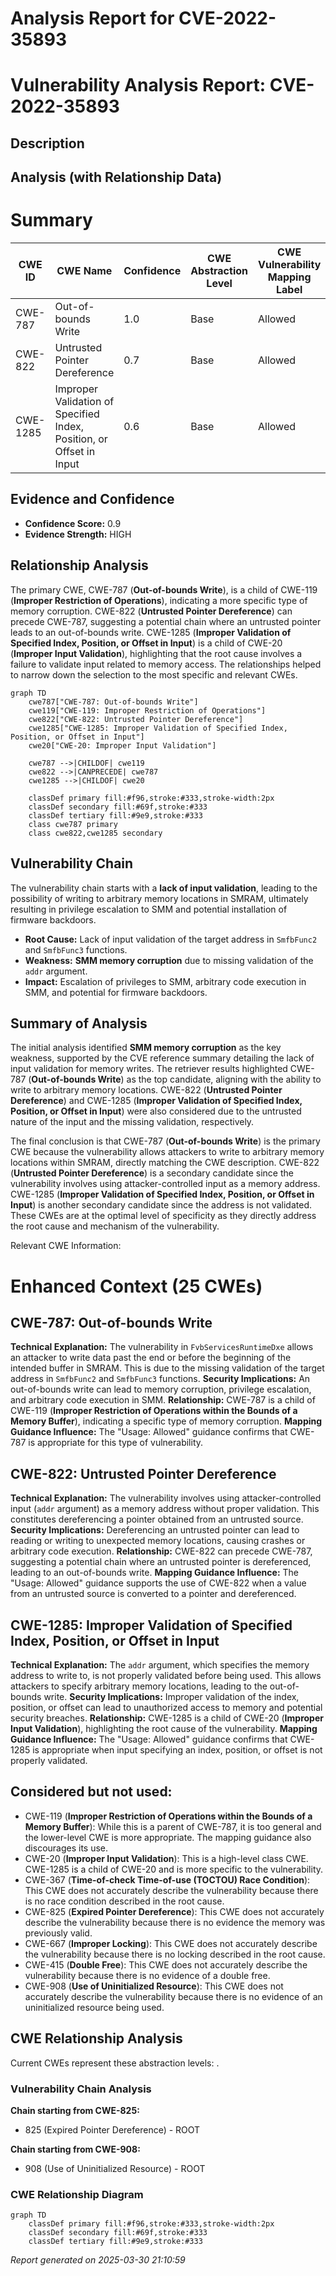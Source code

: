 # Analysis Report for CVE-2022-35893

# Vulnerability Analysis Report: CVE-2022-35893

## Description



## Analysis (with Relationship Data)

# Summary
| CWE ID | CWE Name | Confidence | CWE Abstraction Level | CWE Vulnerability Mapping Label | CWE-Vulnerability Mapping Notes |
|---|---|---|---|---|---|
| CWE-787 | Out-of-bounds Write | 1.0 | Base | Allowed | Primary CWE |
| CWE-822 | Untrusted Pointer Dereference | 0.7 | Base | Allowed | Secondary Candidate |
| CWE-1285 | Improper Validation of Specified Index, Position, or Offset in Input | 0.6 | Base | Allowed | Secondary Candidate |

## Evidence and Confidence

*   **Confidence Score:** 0.9
*   **Evidence Strength:** HIGH

## Relationship Analysis
The primary CWE, CWE-787 (**Out-of-bounds Write**), is a child of CWE-119 (**Improper Restriction of Operations**), indicating a more specific type of memory corruption. CWE-822 (**Untrusted Pointer Dereference**) can precede CWE-787, suggesting a potential chain where an untrusted pointer leads to an out-of-bounds write. CWE-1285 (**Improper Validation of Specified Index, Position, or Offset in Input**) is a child of CWE-20 (**Improper Input Validation**), highlighting that the root cause involves a failure to validate input related to memory access. The relationships helped to narrow down the selection to the most specific and relevant CWEs.

```mermaid
graph TD
    cwe787["CWE-787: Out-of-bounds Write"]
    cwe119["CWE-119: Improper Restriction of Operations"]
    cwe822["CWE-822: Untrusted Pointer Dereference"]
    cwe1285["CWE-1285: Improper Validation of Specified Index, Position, or Offset in Input"]
    cwe20["CWE-20: Improper Input Validation"]
    
    cwe787 -->|CHILDOF| cwe119
    cwe822 -->|CANPRECEDE| cwe787
    cwe1285 -->|CHILDOF| cwe20
    
    classDef primary fill:#f96,stroke:#333,stroke-width:2px
    classDef secondary fill:#69f,stroke:#333
    classDef tertiary fill:#9e9,stroke:#333
    class cwe787 primary
    class cwe822,cwe1285 secondary
```

## Vulnerability Chain
The vulnerability chain starts with a **lack of input validation**, leading to the possibility of writing to arbitrary memory locations in SMRAM, ultimately resulting in privilege escalation to SMM and potential installation of firmware backdoors.
  - **Root Cause:** Lack of input validation of the target address in `SmfbFunc2` and `SmfbFunc3` functions.
  - **Weakness:** **SMM memory corruption** due to missing validation of the `addr` argument.
  - **Impact:** Escalation of privileges to SMM, arbitrary code execution in SMM, and potential for firmware backdoors.

## Summary of Analysis
The initial analysis identified **SMM memory corruption** as the key weakness, supported by the CVE reference summary detailing the lack of input validation for memory writes. The retriever results highlighted CWE-787 (**Out-of-bounds Write**) as the top candidate, aligning with the ability to write to arbitrary memory locations. CWE-822 (**Untrusted Pointer Dereference**) and CWE-1285 (**Improper Validation of Specified Index, Position, or Offset in Input**) were also considered due to the untrusted nature of the input and the missing validation, respectively.

The final conclusion is that CWE-787 (**Out-of-bounds Write**) is the primary CWE because the vulnerability allows attackers to write to arbitrary memory locations within SMRAM, directly matching the CWE description. CWE-822 (**Untrusted Pointer Dereference**) is a secondary candidate since the vulnerability involves using attacker-controlled input as a memory address. CWE-1285 (**Improper Validation of Specified Index, Position, or Offset in Input**) is another secondary candidate since the address is not validated. These CWEs are at the optimal level of specificity as they directly address the root cause and mechanism of the vulnerability.

Relevant CWE Information:

# Enhanced Context (25 CWEs)

## CWE-787: Out-of-bounds Write
**Technical Explanation:** The vulnerability in `FvbServicesRuntimeDxe` allows an attacker to write data past the end or before the beginning of the intended buffer in SMRAM. This is due to the missing validation of the target address in `SmfbFunc2` and `SmfbFunc3` functions.
**Security Implications:** An out-of-bounds write can lead to memory corruption, privilege escalation, and arbitrary code execution in SMM.
**Relationship:** CWE-787 is a child of CWE-119 (**Improper Restriction of Operations within the Bounds of a Memory Buffer**), indicating a specific type of memory corruption.
**Mapping Guidance Influence:** The "Usage: Allowed" guidance confirms that CWE-787 is appropriate for this type of vulnerability.

## CWE-822: Untrusted Pointer Dereference
**Technical Explanation:** The vulnerability involves using attacker-controlled input (`addr` argument) as a memory address without proper validation. This constitutes dereferencing a pointer obtained from an untrusted source.
**Security Implications:** Dereferencing an untrusted pointer can lead to reading or writing to unexpected memory locations, causing crashes or arbitrary code execution.
**Relationship:** CWE-822 can precede CWE-787, suggesting a potential chain where an untrusted pointer is dereferenced, leading to an out-of-bounds write.
**Mapping Guidance Influence:** The "Usage: Allowed" guidance supports the use of CWE-822 when a value from an untrusted source is converted to a pointer and dereferenced.

## CWE-1285: Improper Validation of Specified Index, Position, or Offset in Input
**Technical Explanation:** The `addr` argument, which specifies the memory address to write to, is not properly validated before being used. This allows attackers to specify arbitrary memory locations, leading to the out-of-bounds write.
**Security Implications:** Improper validation of the index, position, or offset can lead to unauthorized access to memory and potential security breaches.
**Relationship:** CWE-1285 is a child of CWE-20 (**Improper Input Validation**), highlighting the root cause of the vulnerability.
**Mapping Guidance Influence:** The "Usage: Allowed" guidance confirms that CWE-1285 is appropriate when input specifying an index, position, or offset is not properly validated.

## Considered but not used:
- CWE-119 (**Improper Restriction of Operations within the Bounds of a Memory Buffer**): While this is a parent of CWE-787, it is too general and the lower-level CWE is more appropriate. The mapping guidance also discourages its use.
- CWE-20 (**Improper Input Validation**): This is a high-level class CWE. CWE-1285 is a child of CWE-20 and is more specific to the vulnerability.
- CWE-367 (**Time-of-check Time-of-use (TOCTOU) Race Condition**): This CWE does not accurately describe the vulnerability because there is no race condition described in the root cause.
- CWE-825 (**Expired Pointer Dereference**): This CWE does not accurately describe the vulnerability because there is no evidence the memory was previously valid.
- CWE-667 (**Improper Locking**): This CWE does not accurately describe the vulnerability because there is no locking described in the root cause.
- CWE-415 (**Double Free**): This CWE does not accurately describe the vulnerability because there is no evidence of a double free.
- CWE-908 (**Use of Uninitialized Resource**): This CWE does not accurately describe the vulnerability because there is no evidence of an uninitialized resource being used.


## CWE Relationship Analysis

Current CWEs represent these abstraction levels: .


### Vulnerability Chain Analysis

**Chain starting from CWE-825:**
- 825 (Expired Pointer Dereference) - ROOT


**Chain starting from CWE-908:**
- 908 (Use of Uninitialized Resource) - ROOT



### CWE Relationship Diagram

```mermaid
graph TD
    classDef primary fill:#f96,stroke:#333,stroke-width:2px
    classDef secondary fill:#69f,stroke:#333
    classDef tertiary fill:#9e9,stroke:#333
```



*Report generated on 2025-03-30 21:10:59*
